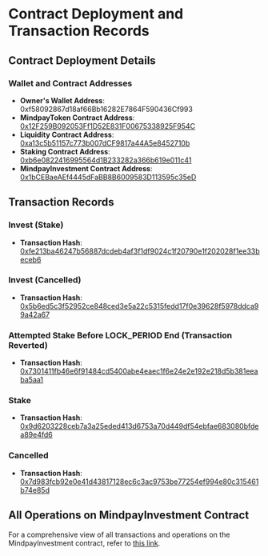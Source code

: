 # Contract Deployment and Transaction Records

## Contract Deployment Details

### Wallet and Contract Addresses

- **Owner's Wallet Address**: 0xf58092867d18af66Bb16282E7864F590436Cf993
- **MindpayToken Contract Address**: [0x12F259B092053Ff1D52E831F00675338925F954C](https://sepolia.etherscan.io/address/0x12F259B092053Ff1D52E831F00675338925F954C)
- **Liquidity Contract Address**: [0xa13c5b51157c773b007dCF9817a44A5e8452710b](https://sepolia.etherscan.io/address/0xa13c5b51157c773b007dCF9817a44A5e8452710b)
- **Staking Contract Address**: [0xb6e0822416995564d1B233282a366b619e011c41](https://sepolia.etherscan.io/address/0xb6e0822416995564d1B233282a366b619e011c41)
- **MindpayInvestment Contract Address**: [0x1bCEBaeAEf4445dFaBB8B6009583D113595c35eD](https://sepolia.etherscan.io/address/0x1bCEBaeAEf4445dFaBB8B6009583D113595c35eD)

## Transaction Records

### Invest (Stake)

- **Transaction Hash**: [0xfe213ba46247b56887dcdeb4af3f1df9024c1f20790e1f202028f1ee33beceb6](https://sepolia.etherscan.io/tx/0xfe213ba46247b56887dcdeb4af3f1df9024c1f20790e1f202028f1ee33beceb6)

### Invest (Cancelled)

- **Transaction Hash**: [0x5b6ed5c3f52952ce848ced3e5a22c5315fedd17f0e39628f5978ddca99a42a67](https://sepolia.etherscan.io/tx/0x5b6ed5c3f52952ce848ced3e5a22c5315fedd17f0e39628f5978ddca99a42a67)

### Attempted Stake Before LOCK_PERIOD End (Transaction Reverted)

- **Transaction Hash**: [0x7301411fb46e6f91484cd5400abe4eaec1f6e24e2e192e218d5b381eeaba5aa1](https://sepolia.etherscan.io/tx/0x7301411fb46e6f91484cd5400abe4eaec1f6e24e2e192e218d5b381eeaba5aa1)

### Stake

- **Transaction Hash**: [0x9d6203228ceb7a3a25eded413d6753a70d449df54ebfae683080bfdea89e4fd6](https://sepolia.etherscan.io/tx/0x9d6203228ceb7a3a25eded413d6753a70d449df54ebfae683080bfdea89e4fd6)

### Cancelled

- **Transaction Hash**: [0x7d983fcb92e0e41d43817128ec6c3ac9753be77254ef994e80c315461b74e85d](https://sepolia.etherscan.io/tx/0x7d983fcb92e0e41d43817128ec6c3ac9753be77254ef994e80c315461b74e85d)

## All Operations on MindpayInvestment Contract

For a comprehensive view of all transactions and operations on the MindpayInvestment contract, refer to [this link](https://sepolia.etherscan.io/address/0x1bcebaeaef4445dfabb8b6009583d113595c35ed).
